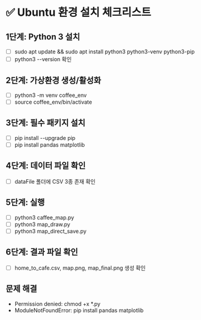 # ✅ Ubuntu 환경 설치 체크리스트

## 1단계: Python 3 설치
- [ ] sudo apt update && sudo apt install python3 python3-venv python3-pip
- [ ] python3 --version 확인

## 2단계: 가상환경 생성/활성화
- [ ] python3 -m venv coffee_env
- [ ] source coffee_env/bin/activate

## 3단계: 필수 패키지 설치
- [ ] pip install --upgrade pip
- [ ] pip install pandas matplotlib

## 4단계: 데이터 파일 확인
- [ ] dataFile 폴더에 CSV 3종 존재 확인

## 5단계: 실행
- [ ] python3 caffee_map.py
- [ ] python3 map_draw.py
- [ ] python3 map_direct_save.py

## 6단계: 결과 파일 확인
- [ ] home_to_cafe.csv, map.png, map_final.png 생성 확인

## 문제 해결
- Permission denied: chmod +x *.py
- ModuleNotFoundError: pip install pandas matplotlib 